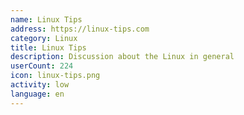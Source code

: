 ```yaml
---
name: Linux Tips
address: https://linux-tips.com
category: Linux
title: Linux Tips
description: Discussion about the Linux in general
userCount: 224
icon: linux-tips.png
activity: low
language: en
---
```

